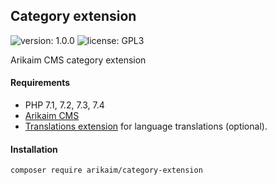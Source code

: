 ## Category extension
![version: 1.0.0](https://img.shields.io/github/release/arikaim/category-extension.svg)
![license: GPL3](https://img.shields.io/badge/License-GPLv3-blue.svg)



Arikaim CMS category extension



#### Requirements 
  * PHP 7.1, 7.2, 7.3, 7.4
  * [Arikaim CMS](https://github.com/arikaim/arikaim)
  * [Translations extension](https://github.com/arikaim/translations-extension) for language translations (optional).


#### Installation

```sh
composer require arikaim/category-extension
```